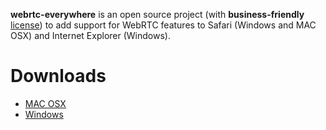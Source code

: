 **webrtc-everywhere** is an open source project (with **business-friendly** <a href="#license">license</a>) to add support for WebRTC features to Safari (Windows and MAC OSX) and Internet Explorer (Windows).

# Downloads
 - <a href="https://doubango.org/webrtc/webrtc-everywhere-10.6.dmg" target="_blank">MAC OSX</a> 
 - <a href="https://doubango.org/webrtc/setup.exe" target="_blank">Windows</a>
 
